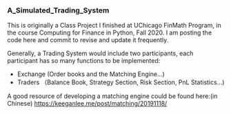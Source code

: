 ### A_Simulated_Trading_System
This is originally a Class Project I finished at UChicago FinMath Program, in the course Computing for Finance in Python, Fall 2020.
I am posting the code here and commit to revise and update it frequently.

Generally, a Trading System would include two participants, each participant has so many functions to be implemented:
* Exchange (Order books and the Matching Engine...)
* Traders （Balance Book, Strategy Section, Risk Section, PnL Statistics...)

A good resource of developing a matching engine could be found here:(in Chinese)
https://keeganlee.me/post/matching/20191118/
